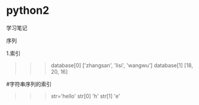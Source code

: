 # python2
学习笔记

序列

1.索引
>>> database[0]
['zhangsan', 'lisi', 'wangwu']
>>> database[1]
[18, 20, 16]


#字符串序列的索引
>>> str='hello'
>>> str[0]
'h'
>>> str[1]
'e'
